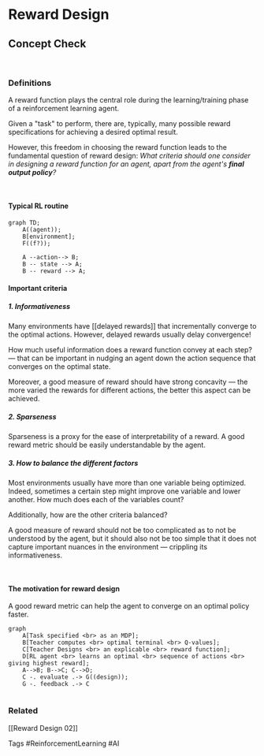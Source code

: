 # Reward Design

## Concept Check
 
 &nbsp;
 
### Definitions

A reward function plays the central role during the 
learning/training phase of a reinforcement learning agent. 

Given a "task" to perform, there are, typically, many possible 
reward specifications for achieving a desired optimal result.

However, this freedom in choosing the reward function leads to
the fundamental question of reward design: _What criteria should one consider in designing a reward function for an agent, apart from the agent's **final output policy**?_

&nbsp;

#### Typical RL routine

```mermaid
graph TD;
	A((agent));
	B[environment];
	F((f?));
	
	A --action--> B;
	B -- state --> A;
	B -- reward --> A;
```

#### Important criteria

##### 1. Informativeness

Many environments have [[delayed rewards]] that incrementally converge to the optimal actions. However, delayed rewards usually delay convergence!

How much useful information does a reward function convey at each step? &mdash; that can be important in nudging an agent down the action sequence that converges on the optimal state.

Moreover, a good measure of reward should have strong concavity
&mdash; the more varied the rewards for different actions, the better this aspect can be achieved.

##### 2. Sparseness

Sparseness is a proxy for the ease of interpretability of a reward.
A good reward metric should be easily understandable by the agent.

##### 3. How to balance the different factors

Most environments usually have more than one variable being optimized.
Indeed, sometimes a certain step might improve one variable and lower another. How much does each of the variables count?

Additionally, how are the other criteria balanced? 

A good measure of reward should not be too complicated as to not be understood by the agent, but it should also not be too simple that it does not capture important nuances in the environment &mdash; crippling its informativeness.

&nbsp;

#### The motivation for reward design

A good reward metric can help the agent to converge on an optimal policy faster.

```mermaid
graph 
	A[Task specified <br> as an MDP];
	B[Teacher computes <br> optimal terminal <br> Q-values];
	C[Teacher Designs <br> an explicable <br> reward function];
	D[RL agent <br> learns an optimal <br> sequence of actions <br> giving highest reward];
	A-->B; B-->C; C-->D;
	C -. evaluate .-> G((design));
	G -. feedback .-> C
	
```

### Related
[[Reward Design 02]]

Tags
#ReinforcementLearning 
#AI
